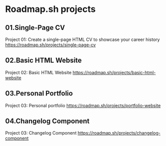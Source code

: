 # Roadmap.sh projects

## 01.Single-Page CV

Project 01: Create a single-page HTML CV to showcase your career history
https://roadmap.sh/projects/single-page-cv

## 02.Basic HTML Website

Project 02: Basic HTML Website
https://roadmap.sh/projects/basic-html-website

## 03.Personal Portfolio

Project 03: Personal portfolio
https://roadmap.sh/projects/portfolio-website

## 04.Changelog Component

Project 03: Changelog Component
https://roadmap.sh/projects/changelog-component
